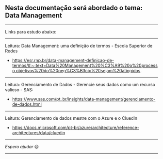 ## Nesta documentação será abordado o tema: Data Management

---

Links para estudo abaixo:

---

Leitura: Data Management: uma definição de termos - Escola Superior de Redes

* https://esr.rnp.br/data-management-definicao-de-termos/#:~:text=Data%20Management%20%C3%A9%20o%20processo,objetivos%20do%20neg%C3%B3cio%20sejam%20atingidos.

---

Leitura: Gerenciamento de Dados - Gerencie seus dados como um recurso valioso - SAS:

* https://www.sas.com/pt_br/insights/data-management/gerenciamento-de-dados.html

---

Leitura: Gerenciamento de dados mestre com o Azure e o CluedIn

* https://docs.microsoft.com/pt-br/azure/architecture/reference-architectures/data/cluedin

---

_Espero ajudar_ :smiley:

---
